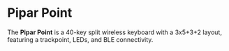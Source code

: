 # Pipar Point

The **Pipar Point** is a 40-key split wireless keyboard with a 3x5+3+2 layout, featuring a trackpoint, LEDs, and BLE connectivity.

